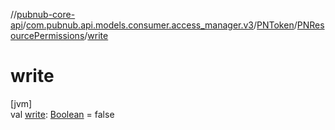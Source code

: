 //[pubnub-core-api](../../../../index.md)/[com.pubnub.api.models.consumer.access_manager.v3](../../index.md)/[PNToken](../index.md)/[PNResourcePermissions](index.md)/[write](write.md)

# write

[jvm]\
val [write](write.md): [Boolean](https://kotlinlang.org/api/latest/jvm/stdlib/kotlin/-boolean/index.html) = false
